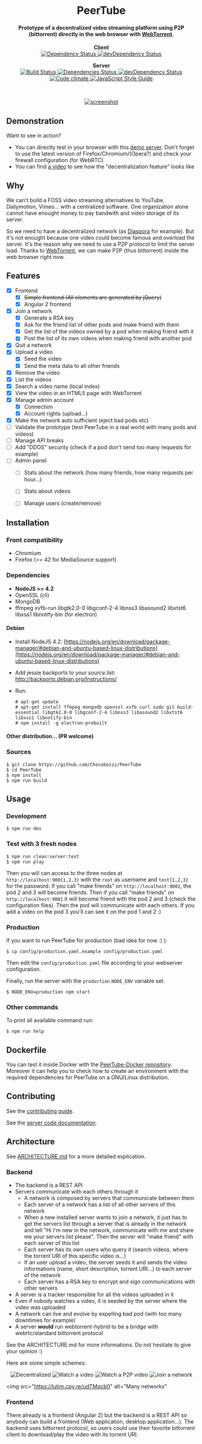 <h1 align="center">
  PeerTube
</h1>

<h4 align="center">
Prototype of a decentralized video streaming platform using P2P (bittorrent) directly in the web browser with <a href="https://github.com/feross/webtorrent">WebTorrent</a>.
</h4>

<p align="center">
  <strong>Client</strong>

  <br />

  <a href="https://david-dm.org/Chocobozzz/PeerTube?path=client">
    <img src="https://david-dm.org/Chocobozzz/PeerTube.svg?path=client" alt="Dependency Status" />
  </a>

  <a href="https://david-dm.org/Chocobozzz/PeerTube?path=client#info=devDependencies">
    <img src="https://david-dm.org/Chocobozzz/PeerTube/dev-status.svg?path=client" alt="devDependency Status" />
  </a>
</p>

<p align="center">
  <strong>Server</strong>

  <br />

  <a href="https://travis-ci.org/Chocobozzz/PeerTube">
    <img src="https://travis-ci.org/Chocobozzz/PeerTube.svg?branch=master" alt="Build Status" />
  </a>

  <a href="https://david-dm.org/Chocobozzz/PeerTube">
    <img src="https://david-dm.org/Chocobozzz/PeerTube.svg" alt="Dependencies Status" />
  </a>

  <a href="https://david-dm.org/Chocobozzz/PeerTube#info=devDependencies">
    <img src="https://david-dm.org/Chocobozzz/PeerTube/dev-status.svg" alt="devDependency Status" />
  </a>

  <a href="https://codeclimate.com/github/Chocobozzz/PeerTube">
    <img src="https://codeclimate.com/github/Chocobozzz/PeerTube/badges/gpa.svg" alt="Code climate" />
  </a>

  <a href="http://standardjs.com/">
    <img src="https://img.shields.io/badge/code%20style-standard-brightgreen.svg" alt="JavaScript Style Guide" />
  </a>
</p>

<br />

<p align="center">
  <a href="http://peertube.cpy.re">
    <img src="https://lutim.cpy.re/vC2loRww" alt="screenshot" />
  </a>
</p>

## Demonstration

Want to see in action?

   * You can directly test in your browser with this [demo server](http://peertube.cpy.re). Don't forget to use the latest version of Firefox/Chromium/(Opera?) and check your firewall configuration (for WebRTC)
   * You can find [a video](https://vimeo.com/164881662 "Yes Vimeo, please don't judge me") to see how the "decentralization feature" looks like

## Why

We can't build a FOSS video streaming alternatives to YouTube, Dailymotion, Vimeo... with a centralized software. One organization alone cannot have enought money to pay bandwith and video storage of its server.

So we need to have a decentralized network (as [Diaspora](https://github.com/diaspora/diaspora) for example).
But it's not enought because one video could become famous and overload the server.
It's the reason why we need to use a P2P protocol to limit the server load.
Thanks to [WebTorrent](https://github.com/feross/webtorrent), we can make P2P (thus bittorrent) inside the web browser right now.

## Features

- [X] Frontend
  - [X] ~~Simple frontend (All elements are generated by jQuery)~~
  - [X] Angular 2 frontend
- [X] Join a network
  - [X] Generate a RSA key
  - [X] Ask for the friend list of other pods and make friend with them
  - [X] Get the list of the videos owned by a pod when making friend with it
  - [X] Post the list of its own videos when making friend with another pod
- [X] Quit a network
- [X] Upload a video
  - [X] Seed the video
  - [X] Send the meta data to all other friends
- [X] Remove the video
- [X] List the videos
- [X] Search a video name (local index)
- [X] View the video in an HTML5 page with WebTorrent
- [X] Manage admin account
  - [X] Connection
  - [X] Account rights (upload...)
- [X] Make the network auto sufficient (eject bad pods etc)
- [ ] Validate the prototype (test PeerTube in a real world with many pods and videos)
- [ ] Manage API breaks
- [ ] Add "DDOS" security (check if a pod don't send too many requests for example)
- [ ] Admin panel
  - [ ] Stats about the network (how many friends, how many requests per hour...)
  - [ ] Stats about videos
  - [ ] Manage users (create/remove)


## Installation

### Front compatibility

  * Chromium
  * Firefox (>= 42 for MediaSource support)

### Dependencies

  * **NodeJS >= 4.2**
  * OpenSSL (cli)
  * MongoDB
  * ffmpeg xvfb-run libgtk2.0-0 libgconf-2-4 libnss3 libasound2 libxtst6 libxss1 libnotify-bin (for electron)

#### Debian

  * Install NodeJS 4.2: [https://nodejs.org/en/download/package-manager/#debian-and-ubuntu-based-linux-distributions](https://nodejs.org/en/download/package-manager/#debian-and-ubuntu-based-linux-distributions)
  * Add jessie backports to your *source.list*: http://backports.debian.org/Instructions/
  * Run:

        # apt-get update
        # apt-get install ffmpeg mongodb openssl xvfb curl sudo git build-essential libgtk2.0-0 libgconf-2-4 libnss3 libasound2 libxtst6 libxss1 libnotify-bin
        # npm install -g electron-prebuilt

#### Other distribution... (PR welcome)


### Sources

    $ git clone https://github.com/Chocobozzz/PeerTube
    $ cd PeerTube
    $ npm install
    $ npm run build

## Usage

### Development

    $ npm run dev

### Test with 3 fresh nodes

    $ npm run clean:server:test
    $ npm run play

Then you will can access to the three nodes at `http://localhost:900{1,2,3}` with the `root` as username and `test{1,2,3}` for the password. If you call "make friends" on `http://localhost:9002`, the pod 2 and 3 will become friends. Then if you call "make friends" on `http://localhost:9001` it will become friend with the pod 2 and 3 (check the configuration files). Then the pod will communicate with each others. If you add a video on the pod 3 you'll can see it on the pod 1 and 2 :)

### Production

If you want to run PeerTube for production (bad idea for now :) ):

    $ cp config/production.yaml.example config/production.yaml

Then edit the `config/production.yaml` file according to your webserver configuration.

Finally, run the server with the `production` `NODE_ENV` variable set.

    $ NODE_ENV=production npm start

### Other commands

To print all available command run:

    $ npm run help

## Dockerfile

You can test it inside Docker with the [PeerTube-Docker repository](https://github.com/Chocobozzz/PeerTube-Docker). Moreover it can help you to check how to create an environment with the required dependencies for PeerTube on a GNU/Linux distribution.

## Contributing

See the [contributing guide](https://github.com/Chocobozzz/PeerTube/blob/master/.github/CONTRIBUTING.md).

See the [server code documentation](https://github.com/Chocobozzz/PeerTube/blob/master/support/doc/server/code.md).


## Architecture

See [ARCHITECTURE.md](https://github.com/Chocobozzz/PeerTube/blob/master/ARCHITECTURE.md) for a more detailed explication.

### Backend

  * The backend is a REST API
  * Servers communicate with each others through it
    * A network is composed by servers that communicate between them
    * Each server of a network has a list of all other servers of this network
    * When a new installed server wants to join a network, it just has to get the servers list through a server that is already in the network and tell "Hi I'm new in the network, communicate with me and share me your servers list please". Then the server will "make friend" with each server of this list
    * Each server has its own users who query it (search videos, where the torrent URI of this specific video is...)
    * If an user upload a video, the server seeds it and sends the video informations (name, short description, torrent URI...) to each server of the network
    * Each server has a RSA key to encrypt and sign communications with other servers
  * A server is a tracker responsible for all the videos uploaded in it
  * Even if nobody watches a video, it is seeded by the server where the video was uploaded
  * A network can live and evolve by expelling bad pod (with too many downtimes for example)
  * A server **would** run webtorrent-hybrid to be a bridge with webrtc/standard bittorrent protocol

See the ARCHITECTURE.md for more informations. Do not hesitate to give your opinion :)

Here are some simple schemes:

<p align="center">

<img src="https://lutim.cpy.re/Q7mnNdJP" alt="Decentralized" />

<img src="https://lutim.cpy.re/0riSzAp1" alt="Watch a video" />

<img src="https://lutim.cpy.re/OzMSOtxG" alt="Watch a P2P video" />

<img src="https://lutim.cpy.re/uVjNNRa9" alt="Join a network" />

<img src="https://lutim.cpy.re/udTMqcb0" alt="Many networks"

</p>

### Frontend

There already is a frontend (Angular 2) but the backend is a REST API so anybody can build a frontend (Web application, desktop application...).
The backend uses bittorrent protocol, so users could use their favorite bittorrent client to download/play the video with its torrent URI.
